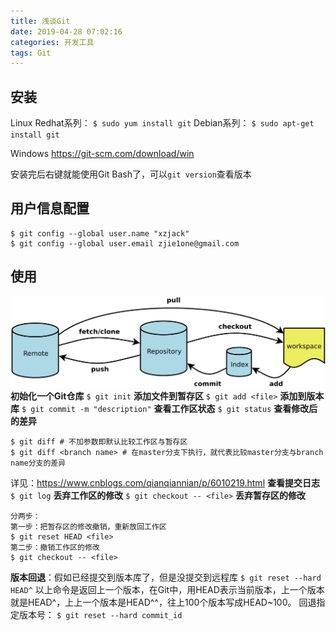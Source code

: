 ```yaml
---
title: 浅谈Git
date: 2019-04-28 07:02:16
categories: 开发工具
tags: Git
---
```

## 安装 ##
Linux 
Redhat系列： 
`$ sudo yum install git`
Debian系列：
`$ sudo apt-get install git`

Windows
https://git-scm.com/download/win

安装完后右键就能使用Git Bash了，可以`git version`查看版本
<!--more-->
## 用户信息配置 ##
```
$ git config --global user.name "xzjack" 
$ git config --global user.email zjie1one@gmail.com
```

## 使用 ##
![](浅谈Git/15323410401964.png)
**初始化一个Git仓库**
`$ git init`
**添加文件到暂存区**
`$ git add <file>`
**添加到版本库**
`$ git commit -m "description"`
**查看工作区状态**
`$ git status`
**查看修改后的差异**
```
$ git diff # 不加参数即默认比较工作区与暂存区
$ git diff <branch name> # 在master分支下执行，就代表比较master分支与branch name分支的差异
```
详见：https://www.cnblogs.com/qianqiannian/p/6010219.html
**查看提交日志**
`$ git log`
**丢弃工作区的修改**
`$ git checkout -- <file>`
**丢弃暂存区的修改**
```
分两步：
第一步：把暂存区的修改撤销，重新放回工作区
$ git reset HEAD <file> 
第二步：撤销工作区的修改
$ git checkout -- <file>
```
**版本回退**：假如已经提交到版本库了，但是没提交到远程库
`$ git reset --hard HEAD^`
以上命令是返回上一个版本，在Git中，用HEAD表示当前版本，上一个版本就是HEAD^，上上一个版本是HEAD^^，往上100个版本写成HEAD~100。
回退指定版本号：
`$ git reset --hard commit_id`